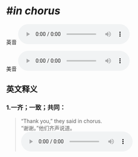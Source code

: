 # ***\#in chorus*** 
英音
<audio src="./media/in chorus1_AAC.aac" controls="controls"></audio>

美音
<audio src="./media/in chorus2_AAC.aac" controls="controls"></audio>



  

英文释义
---
### 1.**一齐；一致；共同：**  

 > “Thank you,” they said in chorus.  
 > “谢谢。”他们齐声说道。    
<audio src="./media/2-chorus.aac" controls="controls"></audio>


